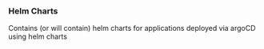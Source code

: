 ### Helm Charts
Contains (or will contain) helm charts for applications deployed via argoCD using helm charts
